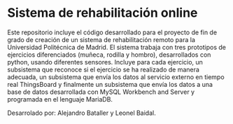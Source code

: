 # Sistema de rehabilitación online

Este repositorio incluye el código desarrollado para el proyecto de fin de grado de creación de un sistema de rehabilitación remoto para la Universidad Politécnica de Madrid.
El sistema trabaja con tres prototipos de ejercicios diferenciados (muñeca, rodilla y hombro), desarrollados con python, usando diferentes sensores.
Incluye para cada ejercicio, un subsistema que reconoce si el ejercicio se ha realizado de manera adecuada, un subsistema que envía los datos al servicio externo en tiempo real ThingsBoard y finalmente un subsistema que envía los datos a una base de datos desarrollada con MySQL Workbench and Server y programada en el lenguaje MariaDB.

Desarrolado por: Alejandro Bataller y Leonel Baidal.
